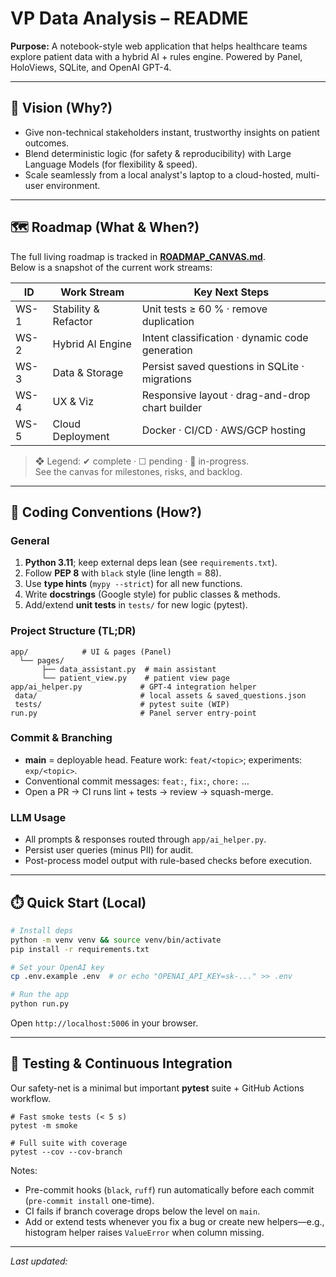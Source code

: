 # VP Data Analysis – README

**Purpose:** A notebook-style web application that helps healthcare teams explore patient data with a hybrid AI + rules engine. Powered by Panel, HoloViews, SQLite, and OpenAI GPT-4.

---
## 🚀 Vision (Why?)
* Give non-technical stakeholders instant, trustworthy insights on patient outcomes.
* Blend deterministic logic (for safety & reproducibility) with Large Language Models (for flexibility & speed).
* Scale seamlessly from a local analyst's laptop to a cloud-hosted, multi-user environment.

---
## 🗺️ Roadmap (What & When?)
The full living roadmap is tracked in **[ROADMAP_CANVAS.md](./ROADMAP_CANVAS.md)**.  
Below is a snapshot of the current work streams:

| ID | Work Stream | Key Next Steps |
|----|-------------|----------------|
| WS-1 | Stability & Refactor | Unit tests ≥ 60 % · remove duplication |
| WS-2 | Hybrid AI Engine | Intent classification · dynamic code generation |
| WS-3 | Data & Storage | Persist saved questions in SQLite · migrations |
| WS-4 | UX & Viz | Responsive layout · drag-and-drop chart builder |
| WS-5 | Cloud Deployment | Docker · CI/CD · AWS/GCP hosting |

> ❖ Legend: ✔ complete · ☐ pending · 🔄 in-progress.  
> See the canvas for milestones, risks, and backlog.

---
## 🧭 Coding Conventions (How?)

### General
1. **Python 3.11**; keep external deps lean (see `requirements.txt`).
2. Follow **PEP 8** with `black` style (line length = 88).
3. Use **type hints** (`mypy --strict`) for all new functions.
4. Write **docstrings** (Google style) for public classes & methods.
5. Add/extend **unit tests** in `tests/` for new logic (pytest).

### Project Structure (TL;DR)
```
app/            # UI & pages (Panel)
  └── pages/
       ├── data_assistant.py  # main assistant
       └── patient_view.py    # patient view page
app/ai_helper.py             # GPT-4 integration helper
 data/                       # local assets & saved_questions.json
 tests/                      # pytest suite (WIP)
run.py                       # Panel server entry-point
```

### Commit & Branching
* **main** = deployable head. Feature work: `feat/<topic>`; experiments: `exp/<topic>`.
* Conventional commit messages: `feat:`, `fix:`, `chore:` …
* Open a PR → CI runs lint + tests → review → squash-merge.

### LLM Usage
* All prompts & responses routed through `app/ai_helper.py`.
* Persist user queries (minus PII) for audit.
* Post-process model output with rule-based checks before execution.

---
## ⏱️ Quick Start (Local)
```bash
# Install deps
python -m venv venv && source venv/bin/activate
pip install -r requirements.txt

# Set your OpenAI key
cp .env.example .env  # or echo "OPENAI_API_KEY=sk-..." >> .env

# Run the app
python run.py
```
Open `http://localhost:5006` in your browser.

---
## 🧪 Testing & Continuous Integration

Our safety-net is a minimal but important **pytest** suite + GitHub Actions workflow.

```
# Fast smoke tests (< 5 s)
pytest -m smoke

# Full suite with coverage
pytest --cov --cov-branch
```

Notes:
* Pre-commit hooks (`black`, `ruff`) run automatically before each commit (`pre-commit install` one-time).
* CI fails if branch coverage drops below the level on `main`.
* Add or extend tests whenever you fix a bug or create new helpers—e.g., histogram helper raises `ValueError` when column missing.

---
*Last updated: <!-- AI/maintainer: timestamp on save -->* 